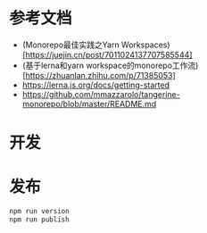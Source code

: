 # 参考文档
- (Monorepo最佳实践之Yarn Workspaces)[https://juejin.cn/post/7011024137707585544]
- (基于lerna和yarn workspace的monorepo工作流)[https://zhuanlan.zhihu.com/p/71385053]
- https://lerna.js.org/docs/getting-started
- https://github.com/mmazzarolo/tangerine-monorepo/blob/master/README.md

# 开发


# 发布
```bash
npm run version
npm run publish
```
